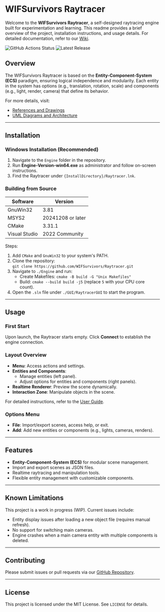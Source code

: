 # WIFSurvivors Raytracer

Welcome to the **WIFSurvivors Raytracer**, a self-designed raytracing engine built for experimentation and learning. This readme provides a brief overview of the project, installation instructions, and usage details. For detailed documentation, refer to our [Wiki](https://github.com/WIFSurvivors/Raytracer/wiki).

![GitHub Actions Status](https://img.shields.io/github/actions/workflow/status/WIFSurvivors/Raytracer/CI_WF.yml?branch=main)
![Latest Release](https://img.shields.io/github/v/release/WIFSurvivors/Raytracer?display_name=tag)



## Overview

The WIFSurvivors Raytracer is based on the **Entity-Component-System (ECS)** paradigm, ensuring logical independence and modularity. Each entity in the system has options (e.g., translation, rotation, scale) and components (e.g., light, render, camera) that define its behavior.

For more details, visit:
- [References and Drawings](https://github.com/WIFSurvivors/Raytracer/wiki/Documents-and-References)
- [UML Diagrams and Architecture](https://github.com/WIFSurvivors/Raytracer/wiki/UML-Diagrams)

---

## Installation

### Windows Installation (Recommended)
1. Navigate to the `Engine` folder in the repository.
2. Run **Engine-Version-win64.exe** as administrator and follow on-screen instructions.
3. Find the Raytracer under `{InstallDirectory}/Raytracer.lnk`.

### Building from Source
| Software                | Version         |
|-------------------------|-----------------|
| GnuWin32               | 3.81            |
| MSYS2                  | 20241208 or later |
| CMake                  | 3.31.1          |
| Visual Studio | 2022 Community  |

Steps:
1. Add `CMake` and `GnuWin32` to your system's PATH.
2. Clone the repository:  
   `git clone https://github.com/WIFSurvivors/Raytracer.git`
3. Navigate to `./Engine` and run:  
   - Create Makefiles: `cmake -B build -G "Unix Makefiles"`
   - Build: `cmake --build build -j5` (replace `5` with your CPU core count).
4. Open the `.sln` file under `./GUI/RaytracerGUI` to start the program.

---

## Usage

### First Start
Upon launch, the Raytracer starts empty. Click **Connect** to establish the engine connection. 

### Layout Overview
- **Menu**: Access actions and settings.
- **Entities and Components**:  
  - Manage entities (left panel).  
  - Adjust options for entities and components (right panels).  
- **Realtime Renderer**: Preview the scene dynamically.  
- **Interaction Zone**: Manipulate objects in the scene.

For detailed instructions, refer to the [User Guide](https://github.com/WIFSurvivors/Raytracer/wiki/User-Guide).

### Options Menu
- **File**: Import/export scenes, access help, or exit.
- **Add**: Add new entities or components (e.g., lights, cameras, renders).

---

## Features
- **Entity-Component-System (ECS)** for modular scene management.
- Import and export scenes as JSON files.
- Realtime raytracing and manipulation tools.
- Flexible entity management with customizable components.

---

## Known Limitations
This project is a work in progress (WIP). Current issues include:
- Entity display issues after loading a new object file (requires manual refresh).
- No support for switching main cameras.
- Engine crashes when a main camera entity with multiple components is deleted.

---

## Contributing
Please submit issues or pull requests via our [GitHub Repository](https://github.com/WIFSurvivors/Raytracer).

---

## License
This project is licensed under the MIT License. See `LICENSE` for details.
